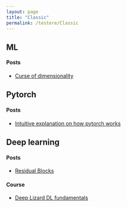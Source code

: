 ```yaml
---
layout: page
title: "Classic"
permalink: /testere/Classic
---
```

## ML
#### Posts
* [Curse of dimensionality](https://towardsdatascience.com/the-curse-of-dimensionality-50dc6e49aa1e)

## Pytorch
#### Posts
* [Intuitive explanation on how pytorch works](https://towardsdatascience.com/pytorch-autograd-understanding-the-heart-of-pytorchs-magic-2686cd94ec95)

## Deep learning
#### Posts
* [Residual Blocks](https://towardsdatascience.com/residual-blocks-in-deep-learning-11d95ca12b00)

#### Course
* [Deep Lizard DL fundamentals](https://www.youtube.com/playlist?list=PLZbbT5o_s2xq7LwI2y8_QtvuXZedL6tQU)

